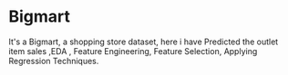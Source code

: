 # Bigmart
It's a Bigmart, a shopping store dataset, here i have Predicted the outlet item sales ,EDA , Feature Engineering, Feature Selection, Applying Regression Techniques.
